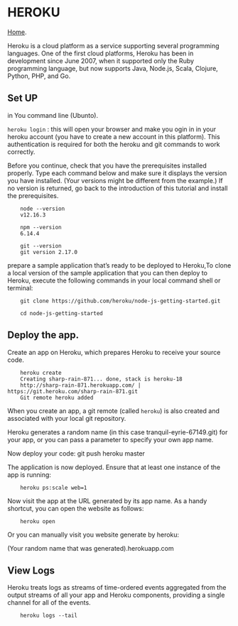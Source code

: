# HEROKU

[Home](https://sayefdeen.github.io/reading-notes301/).

Heroku is a cloud platform as a service supporting several programming languages. One of the first cloud platforms, Heroku has been in development since June 2007, when it supported only the Ruby programming language, but now supports Java, Node.js, Scala, Clojure, Python, PHP, and Go.

## Set UP

in You command line (Ubunto).

`heroku login` : this will open your browser and make you ogin in in your heroku account (you have to create a new account in this platform).
This authentication is required for both the heroku and git commands to work correctly.

Before you continue, check that you have the prerequisites installed properly. Type each command below and make sure it displays the version you have installed. (Your versions might be different from the example.) If no version is returned, go back to the introduction of this tutorial and install the prerequisites.

        node --version
        v12.16.3

        npm --version
        6.14.4

        git --version
        git version 2.17.0

prepare a sample application that’s ready to be deployed to Heroku,To clone a local version of the sample application that you can then deploy to Heroku, execute the following commands in your local command shell or terminal:

        git clone https://github.com/heroku/node-js-getting-started.git

        cd node-js-getting-started

## Deploy the app.

Create an app on Heroku, which prepares Heroku to receive your source code.

        heroku create
        Creating sharp-rain-871... done, stack is heroku-18
        http://sharp-rain-871.herokuapp.com/ | https://git.heroku.com/sharp-rain-871.git
        Git remote heroku added

When you create an app, a git remote (called `heroku`) is also created and associated with your local git repository.

Heroku generates a random name (in this case tranquil-eyrie-67149.git) for your app, or you can pass a parameter to specify your own app name.

Now deploy your code:
git push heroku master

The application is now deployed. Ensure that at least one instance of the app is running:

        heroku ps:scale web=1

Now visit the app at the URL generated by its app name. As a handy shortcut, you can open the website as follows:

        heroku open

Or you can manually visit you website generate by heroku:

(Your random name that was generated).herokuapp.com

## View Logs

Heroku treats logs as streams of time-ordered events aggregated from the output streams of all your app and Heroku components, providing a single channel for all of the events.

        heroku logs --tail
